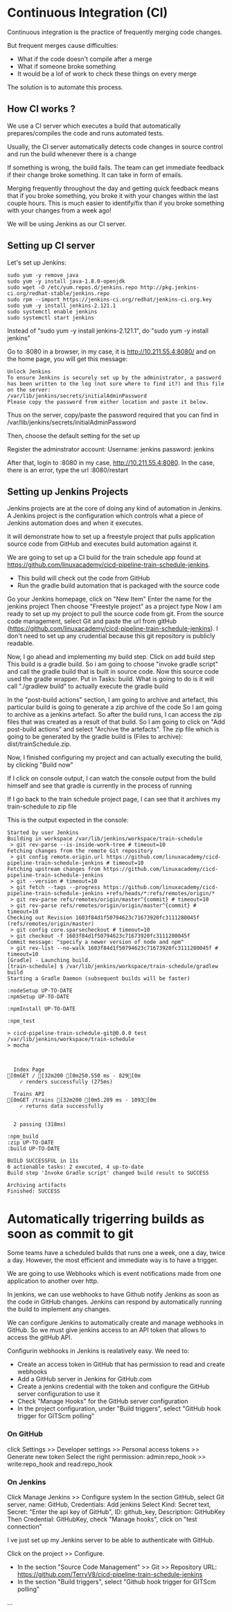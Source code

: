 # Continuous Integration (CI)

Continuous integration is the practice of frequently merging code changes.

But frequent merges cause difficulties:
- What if the code doesn't compile after a merge
- What if someone broke something
- It would be a lof of work to check these things on every merge

The solution is to automate this process.

## How CI works ?
We use a CI server which executes a build that automatically prepares/compiles the code and runs automated tests.

Usually, the CI server automatically detects code changes in source control and run the build whenever there is a change

If something is wrong, the build fails. The team can get immediate feedback if their change broke something. It can take in form of emails.

Merging frequently throughout the day and getting quick feedback means that if you broke something, you broke it with your changes within the last couple hours. This is much easier to identify/fix than if you broke something with your changes from a week ago!

We will be using Jenkins as our CI server.

## Setting up CI server

Let's set up Jenkins:
```console
sudo yum -y remove java
sudo yum -y install java-1.8.0-openjdk
sudo wget -O /etc/yum.repos.d/jenkins.repo http://pkg.jenkins-ci.org/redhat-stable/jenkins.repo
sudo rpm --import https://jenkins-ci.org/redhat/jenkins-ci.org.key
sudo yum -y install jenkins-2.121.1
sudo systemctl enable jenkins
sudo systemctl start jenkins
```

Instead of "sudo yum -y install jenkins-2.121.1", do "sudo yum -y install jenkins"


Go to <your server address>:8080 in a browser,
in my case, it is http://10.211.55.4:8080/
and on the home page, you will get this message:
```console
Unlock Jenkins
To ensure Jenkins is securely set up by the administrator, a password has been written to the log (not sure where to find it?) and this file on the server:
/var/lib/jenkins/secrets/initialAdminPassword
Please copy the password from either location and paste it below.
```

Thus on the server, copy/paste the password required that you can find in /var/lib/jenkins/secrets/initialAdminPassword

Then, choose the default setting for the set up

Register the adminstrator account:
Username: jenkins
password: jenkins

After that, login to <your server address>:8080
in my case, http://10.211.55.4:8080.
In the case, there is an error, type the url <your server address>:8080/restart
  
 
## Setting up Jenkins Projects
Jenkins projects are at the core of doing any kind of automation in Jenkins. 
A Jenkins project is the configuration which controls what a piece of Jenkins automation does and when it executes.

It will demonstrate how to set up a freestyle project that pulls application source code from GitHub and executes build automation against it. 

We are going to set up a CI build for the train schedule app found at https://github.com/linuxacademy/cicd-pipeline-train-schedule-jenkins.
- This build will check out the code from GitHub
- Run the gradle build automation that is packaged with the source code


Go your Jenkins homepage,
click on "New Item"
Enter the name for the jenkins project
Then choose "Freestyle project" as a project type
Now I am ready to set up my project to pull the source code from git.
From the source code management, select Git and paste the url from gitHub (https://github.com/linuxacademy/cicd-pipeline-train-schedule-jenkins). I don't need to set up any crudential because this git repository is publicly readable.

Now, I go ahead and implementing my build step. Click on add build step
This build is a gradle build. So i am going to choose "invoke gradle script"
and call the gradle build that is built in source code. Now this source code used the gradle wrapper.
Put in Tasks: build. What is going to do is it will call "./gradlew build" to actually execute the gradle build

In the "post-build actions" section,
I am going to archive and artefact,
this particular build is going to generate a zip archive of the code
So I am going to archive as a jenkins artefact. So after the build runs, I can access the zip files that was created as a result of that build. So I am going to click on "Add post-build actions" and select "Archive the artefacts".
The zip file which is going to be generated by the gradle build is (Files to archive): dist/trainSchedule.zip.


Now, I finished configuring my project
and can actually executing the build, by clicking "Build now"

If I click on console output, I can watch the console output from the build himself
and see that gradle is currently in the process of running

If I go back to the train schedule project page,
I can see that it archives my train-schedule to zip file



This is the output expected in the console:
```console
Started by user Jenkins
Building in workspace /var/lib/jenkins/workspace/train-schedule
 > git rev-parse --is-inside-work-tree # timeout=10
Fetching changes from the remote Git repository
 > git config remote.origin.url https://github.com/linuxacademy/cicd-pipeline-train-schedule-jenkins # timeout=10
Fetching upstream changes from https://github.com/linuxacademy/cicd-pipeline-train-schedule-jenkins
 > git --version # timeout=10
 > git fetch --tags --progress https://github.com/linuxacademy/cicd-pipeline-train-schedule-jenkins +refs/heads/*:refs/remotes/origin/*
 > git rev-parse refs/remotes/origin/master^{commit} # timeout=10
 > git rev-parse refs/remotes/origin/origin/master^{commit} # timeout=10
Checking out Revision 1603f84d1f50794623c71673920fc3111280045f (refs/remotes/origin/master)
 > git config core.sparsecheckout # timeout=10
 > git checkout -f 1603f84d1f50794623c71673920fc3111280045f
Commit message: "specify a newer version of node and npm"
 > git rev-list --no-walk 1603f84d1f50794623c71673920fc3111280045f # timeout=10
[Gradle] - Launching build.
[train-schedule] $ /var/lib/jenkins/workspace/train-schedule/gradlew build
Starting a Gradle Daemon (subsequent builds will be faster)

:nodeSetup UP-TO-DATE
:npmSetup UP-TO-DATE

:npmInstall UP-TO-DATE

:npm_test

> cicd-pipeline-train-schedule-git@0.0.0 test /var/lib/jenkins/workspace/train-schedule
> mocha



  Index Page
[0mGET / [32m200 [0m250.550 ms - 829[0m
    ✓ renders successfully (275ms)

  Trains API
[0mGET /trains [32m200 [0m5.289 ms - 1093[0m
    ✓ returns data successfully


  2 passing (318ms)

:npm_build
:zip UP-TO-DATE
:build UP-TO-DATE

BUILD SUCCESSFUL in 11s
6 actionable tasks: 2 executed, 4 up-to-date
Build step 'Invoke Gradle script' changed build result to SUCCESS

Archiving artifacts
Finished: SUCCESS
```

# Automatically trigerring builds as soon as commit to git

Some teams have a scheduled builds that runs one a week, one a day, twice a day.
However, the most efficient and immediate way is to have a trigger.

We are going to use Webhooks which is event notifications made from one application to another over http.

In jenkins, we can use webhooks to have Github notify Jenkins as soon as the code in GitHub changes.
Jenkins can respond by automatically running the build to implement any changes.

We can configure Jenkins to automatically create and manage webhooks in GitHub.
So we must give jenkins access to an API token that allows to access the gitHub API.

Configurin webhooks in Jenkins is realatively easy. We need to:
- Create an access token in GitHub that has permission to read and create webhooks
- Add a GitHub server in Jenkins for GitHub.com
- Create a jenkins credential with the token and configure the GitHub server configuration to use it
- Check "Manage Hooks" for the GitHub server configuration
- In the project configuration, under "Build triggers", select "GitHub hook trigger for GITScm polling"

### On GitHub
click Settings >> Developer settings >> Personal access tokens >> Generate new token
Select the right permission: admin:repo_hook >> write:repo_hook and read:repo_hook

### On Jenkins
Click Manage Jenkins >> Configure system
In the section GitHub, select Git server, name: GitHub, Credentials: Add jenkins
Select Kind: Secret text, Secret: "Enter the api key of GitHub", ID: github_key, Description: GitHubKey
Then Credential: GitHubKey, check "Manage hooks", click on "test connection"

I ve just set up my Jenkins server to be able to authenticate with GitHub.

Click on the project >> Configure. 
- In the section "Source Code Management" >> Git >> Repository URL: https://github.com/TerryV8/cicd-pipeline-train-schedule-jenkins
- In the section  "Build triggers", select "Github hook trigger for GITScm polling"

...
